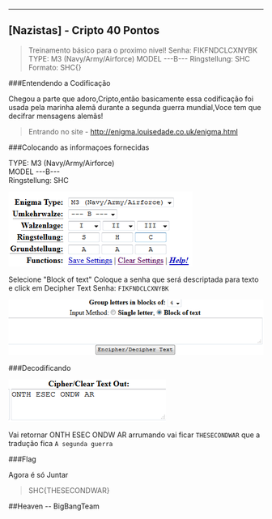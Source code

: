 ------------------------------------
[Nazistas] - Cripto 40 Pontos
------------------------------------

> Treinamento básico para o proximo nivel!
  Senha: FIKFNDCLCXNYBK
  TYPE: M3 (Navy/Army/Airforce)
  MODEL ---B---
  Ringstellung: SHC
  Formato: SHC{}

###Entendendo a Codificação

Chegou a parte que adoro,Cripto,então basicamente essa codificação foi usada pela marinha alemã
durante a segunda guerra mundial,Voce tem que decifrar mensagens alemãs!
> Entrando no site - http://enigma.louisedade.co.uk/enigma.html

###Colocando as informaçoes fornecidas

TYPE: M3 (Navy/Army/Airforce)<br>
MODEL ---B---<br>
Ringstellung: SHC

![img](Fornecidas.png)

Selecione "Block of text" Coloque a senha que será descriptada para texto e click em Decipher Text
  Senha: ``` FIKFNDCLCXNYBK ```
  
![img](Block.png)
  
###Decodificando

![img](Cipher.png)

Vai retornar ONTH ESEC ONDW AR
arrumando vai ficar ``` THESECONDWAR ``` que a tradução fica ``` A segunda guerra ```

###Flag

Agora é só Juntar 
> SHC{THESECONDWAR}

##Heaven -- BigBangTeam
